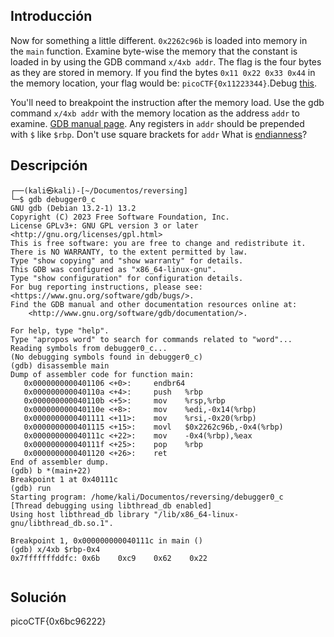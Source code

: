 ## Introducción
Now for something a little different. `0x2262c96b` is loaded into memory in the `main` function. Examine byte-wise the memory that the constant is loaded in by using the GDB command `x/4xb addr`. The flag is the four bytes as they are stored in memory. If you find the bytes `0x11 0x22 0x33 0x44` in the memory location, your flag would be: `picoCTF{0x11223344}`.Debug [this](https://artifacts.picoctf.net/c/531/debugger0_c).

You'll need to breakpoint the instruction after the memory load.
Use the gdb command `x/4xb addr` with the memory location as the address `addr` to examine. [GDB manual page](https://ftp.gnu.org/old-gnu/Manuals/gdb/html_node/gdb_55.html).
Any registers in `addr` should be prepended with `$` like `$rbp`.
Don't use square brackets for `addr`
What is [endianness](https://en.wikipedia.org/wiki/Endianness)?
## Descripción

```
┌──(kali㉿kali)-[~/Documentos/reversing]
└─$ gdb debugger0_c
GNU gdb (Debian 13.2-1) 13.2
Copyright (C) 2023 Free Software Foundation, Inc.
License GPLv3+: GNU GPL version 3 or later <http://gnu.org/licenses/gpl.html>
This is free software: you are free to change and redistribute it.
There is NO WARRANTY, to the extent permitted by law.
Type "show copying" and "show warranty" for details.
This GDB was configured as "x86_64-linux-gnu".
Type "show configuration" for configuration details.
For bug reporting instructions, please see:
<https://www.gnu.org/software/gdb/bugs/>.
Find the GDB manual and other documentation resources online at:
    <http://www.gnu.org/software/gdb/documentation/>.

For help, type "help".
Type "apropos word" to search for commands related to "word"...
Reading symbols from debugger0_c...
(No debugging symbols found in debugger0_c)
(gdb) disassemble main
Dump of assembler code for function main:
   0x0000000000401106 <+0>:     endbr64
   0x000000000040110a <+4>:     push   %rbp
   0x000000000040110b <+5>:     mov    %rsp,%rbp
   0x000000000040110e <+8>:     mov    %edi,-0x14(%rbp)
   0x0000000000401111 <+11>:    mov    %rsi,-0x20(%rbp)
   0x0000000000401115 <+15>:    movl   $0x2262c96b,-0x4(%rbp)
   0x000000000040111c <+22>:    mov    -0x4(%rbp),%eax
   0x000000000040111f <+25>:    pop    %rbp
   0x0000000000401120 <+26>:    ret
End of assembler dump.
(gdb) b *(main+22)
Breakpoint 1 at 0x40111c
(gdb) run
Starting program: /home/kali/Documentos/reversing/debugger0_c 
[Thread debugging using libthread_db enabled]
Using host libthread_db library "/lib/x86_64-linux-gnu/libthread_db.so.1".

Breakpoint 1, 0x000000000040111c in main ()
(gdb) x/4xb $rbp-0x4
0x7fffffffddfc: 0x6b    0xc9    0x62    0x22


```
## Solución 
picoCTF{0x6bc96222}